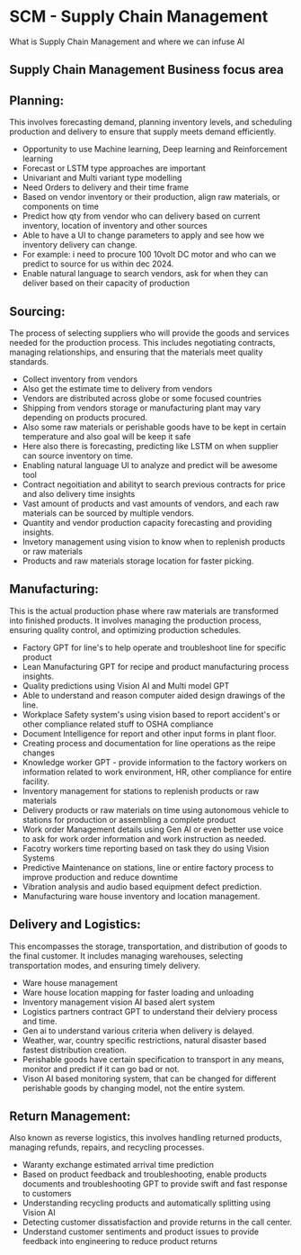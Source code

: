# SCM - Supply Chain Management

What is Supply Chain Management and where we can infuse AI

## Supply Chain Management Business focus area

## Planning: 

This involves forecasting demand, planning inventory levels, and scheduling production and delivery to ensure that supply meets demand efficiently.
- Opportunity to use Machine learning, Deep learning and Reinforcement learning
- Forecast or LSTM type approaches are important
- Univariant and Multi variant type modelling
- Need Orders to delivery and their time frame
- Based on vendor inventory or their production, align raw materials, or components on time
- Predict how qty from vendor who can delivery based on current inventory, location of inventory and other sources
- Able to have a UI to change parameters to apply and see how we inventory delivery can change.
- For example: i need to procure 100 10volt DC motor and who can we predict to source for us within dec 2024.
- Enable natural language to search vendors, ask for when they can deliver based on their capacity of production

## Sourcing: 

The process of selecting suppliers who will provide the goods and services needed for the production process. This includes negotiating contracts, managing relationships, and ensuring that the materials meet quality standards.
- Collect inventory from vendors
- Also get the estimate time to delivery from vendors
- Vendors are distributed across globe or some focused countries
- Shipping from vendors storage or manufacturing plant may vary depending on products procured.
- Also some raw materials or perishable goods have to be kept in certain temperature and also goal will be keep it safe
- Here also there is forecasting, predicting like LSTM on when supplier can source inventory on time.
- Enabling natural language UI to analyze and predict will be awesome tool
- Contract negoitiation and abilityt to search previous contracts for price and also delivery time insights
- Vast amount of products and vast amounts of vendors, and each raw materials can be sourced by multiple vendors.
- Quantity and vendor production capacity forecasting and providing insights.
- Invetory management using vision to know when to replenish products or raw materials
- Products and raw materials storage location for faster picking.

## Manufacturing: 

This is the actual production phase where raw materials are transformed into finished products. It involves managing the production process, ensuring quality control, and optimizing production schedules.
- Factory GPT for line's to help operate and troubleshoot line for specific product
- Lean Manufacturing GPT for recipe and product manufacturing process insights.
- Quality predictions using Vision AI and Multi model GPT
- Able to understand and reason computer aided design drawings of the line.
- Workplace Safety system's using vision based to report accident's or other compliance related stuff to OSHA compliance
- Document Intelligence for report and other input forms in plant floor.
- Creating process and documentation for line operations as the reipe changes
- Knowledge worker GPT - provide information to the factory workers on information related to work environment, HR, other compliance for entire facility.
- Inventory management for stations to replenish products or raw materials
- Delivery products or raw materials on time using autonomous vehicle to stations for production or assembling a complete product
- Work order Management details using Gen AI or even better use voice to ask for work order information and work instruction as needed.
- Facotry workers time reporting based on task they do using Vision Systems
- Predictive Maintenance on stations, line or entire factory process to improve production and reduce downtime
- Vibration analysis and audio based equipment defect prediction.
- Manufacturing ware house inventory and location management.

## Delivery and Logistics: 

This encompasses the storage, transportation, and distribution of goods to the final customer. It includes managing warehouses, selecting transportation modes, and ensuring timely delivery.
- Ware house management
- Ware house location mapping for faster loading and unloading
- Inventory management vision AI based alert system
- Logistics partners contract GPT to understand their delviery process and time.
- Gen ai to understand various criteria when delivery is delayed.
- Weather, war, country specific restrictions, natural disaster based fastest distribution creation.
- Perishable goods have certain specification to transport in any means, monitor and predict if it can go bad or not.
- Vison AI based monitoring system, that can be changed for different perishable goods by changing model, not the entire system.
  
## Return Management: 

Also known as reverse logistics, this involves handling returned products, managing refunds, repairs, and recycling processes.
- Waranty exchange estimated arrival time prediction
- Based on product feedback and troubleshooting, enable products documents and troubleshooting GPT to provide swift and fast response to customers
- Understanding recycling products and automatically splitting using Vision AI
- Detecting customer dissatisfaction and provide returns in the call center.
- Understand customer sentiments and product issues to provide feedback into engineering to reduce product returns
